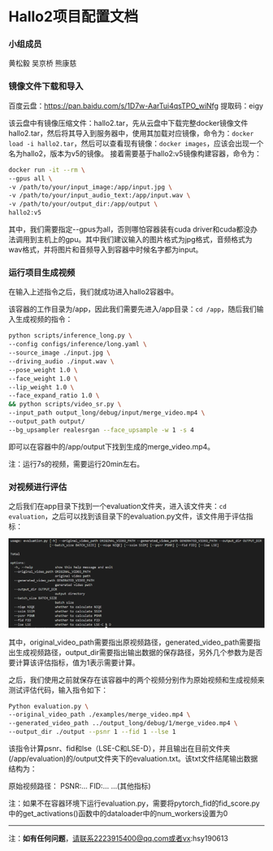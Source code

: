 # Hallo2项目配置文档

### 小组成员

黄松毅 吴京桥 熊康慈

### 镜像文件下载和导入

百度云盘：https://pan.baidu.com/s/1D7w-AarTui4qsTPO_wiNfg
提取码：eigy

该云盘中有镜像压缩文件：hallo2.tar，先从云盘中下载完整docker镜像文件hallo2.tar，然后将其导入到服务器中，使用其加载对应镜像，命令为：`docker load -i hallo2.tar`，然后可以查看现有镜像：`docker images`，应该会出现一个名为hallo2，版本为v5的镜像。
接着需要基于hallo2:v5镜像构建容器，命令为：
```bash
docker run -it --rm \
--gpus all \
-v /path/to/your/input_image:/app/input.jpg \
-v /path/to/your/input_audio_text:/app/input.wav \
-v /path/to/your/output_dir:/app/output \
hallo2:v5
```

其中，我们需要指定--gpus为all，否则哪怕容器装有cuda driver和cuda都没办法调用到主机上的gpu。其中我们建议输入的图片格式为jpg格式，音频格式为wav格式，并将图片和音频导入到容器中时候名字都为input。

### 运行项目生成视频

在输入上述指令之后，我们就成功进入hallo2容器中。

该容器的工作目录为/app，因此我们需要先进入/app目录：`cd /app`，随后我们输入生成视频的指令：
```bash
python scripts/inference_long.py \
--config configs/inference/long.yaml \
--source_image ./input.jpg \
--driving_audio ./input.wav \
--pose_weight 1.0 \
--face_weight 1.0 \
--lip_weight 1.0 \
--face_expand_ratio 1.0 \
&& python scripts/video_sr.py \
--input_path output_long/debug/input/merge_video.mp4 \
--output_path output/ 
--bg_upsampler realesrgan --face_upsample -w 1 -s 4
```

即可以在容器中的/app/output下找到生成的merge_video.mp4。

注：运行7s的视频，需要运行20min左右。

### 对视频进行评估

之后我们在app目录下找到一个evaluation文件夹，进入该文件夹：`cd evaluation`，之后可以找到该目录下的evaluation.py文件，该文件用于评估指标：

![alt text](evaluation_help.png)

其中，original_video_path需要指出原视频路径，generated_video_path需要指出生成视频路径，output_dir需要指出输出数据的保存路径，另外几个参数为是否要计算该评估指标，值为1表示需要计算。

之后，我们使用之前就保存在该容器中的两个视频分别作为原始视频和生成视频来测试评估代码，输入指令如下：
```bash
Python evaluation.py \
--original_video_path ./examples/merge_video.mp4 \
--generated_video_path ../output_long/debug/1/merge_video.mp4 \
--output_dir ./output --psnr 1 --fid 1 --lse 1
```

该指令计算psnr、fid和lse（LSE-C和LSE-D），并且输出在目前文件夹(/app/evaluation)的/output文件夹下的evaluation.txt。该txt文件结尾输出数据结构为：

原始视频路径：
PSNR:...
FID:...
...(其他指标)

注：如果不在容器环境下运行evaluation.py，需要将pytorch_fid的fid_score.py中的get_activations()函数中的dataloader中的num_workers设置为0

----------

注：**如有任何问题**，请联系2223915400@qq.com或者vx:hsy190613